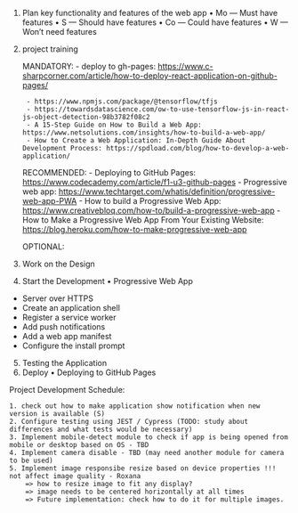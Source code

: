 
1. Plan key functionality and features of the web app
        • Mo — Must have features
        • S — Should have features
        • Co — Could have features
        • W — Won’t need features



2. project training
    
    MANDATORY:
        - deploy to gh-pages: https://www.c-sharpcorner.com/article/how-to-deploy-react-application-on-github-pages/

        - https://www.npmjs.com/package/@tensorflow/tfjs
        - https://towardsdatascience.com/ow-to-use-tensorflow-js-in-react-js-object-detection-98b3782f08c2
        - A 15-Step Guide on How to Build a Web App: https://www.netsolutions.com/insights/how-to-build-a-web-app/
        - How to Create a Web Application: In-Depth Guide About Development Process: https://spdload.com/blog/how-to-develop-a-web-application/

    
    RECOMMENDED:
        - Deploying to GitHub Pages: https://www.codecademy.com/article/f1-u3-github-pages
        - Progressive web app: https://www.techtarget.com/whatis/definition/progressive-web-app-PWA
        - How to build a Progressive Web App: https://www.creativebloq.com/how-to/build-a-progressive-web-app
        - How to Make a Progressive Web App From Your Existing Website: https://blog.heroku.com/how-to-make-progressive-web-app

    OPTIONAL:
     

    


3. Work on the Design
4. Start the Development
• Progressive Web App
- Server over HTTPS
- Create an application shell
- Register a service worker
- Add push notifications
- Add a web app manifest
- Configure the install prompt
5. Testing the Application
6. Deploy
• Deploying to GitHub Pages

Project Development Schedule:
    
    1. check out how to make application show notification when new version is available (S)   
    2. Configure testing using JEST / Cypress (TODO: study about differences and what tests would be necessary)
    3. Implement mobile-detect module to check if app is being opened from mobile or desktop based on OS - TBD
    4. Implement camera disable - TBD (may need another module for camera to be used)
    5. Implement image responsibe resize based on device properties !!! not affect image quality - Roxana
        => how to resize image to fit any display?
        => image needs to be centered horizontally at all times
        => Future implementation: check how to do it for multiple images.
